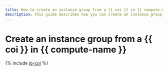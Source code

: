 ```yaml
---
title: How to create an instance group from a {{ coi }} in {{ compute-name }}
description: This guide describes how you can create an instance group from a {{ coi }} in {{ compute-name }}.
---
```


# Create an instance group from a {{ coi }} in {{ compute-name }}


{% include [ig-coi](../../../_includes/instance-groups/create-coi-vm.md) %}
